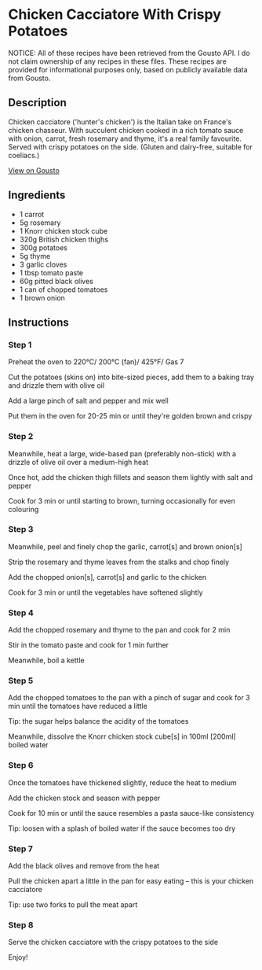 # Chicken Cacciatore With Crispy Potatoes

NOTICE: All of these recipes have been retrieved from the Gousto API. I do not claim ownership of any recipes in these files. These recipes are provided for informational purposes only, based on publicly available data from Gousto.

## Description

Chicken cacciatore ('hunter's chicken') is the Italian take on France's chicken chasseur. With succulent chicken cooked in a rich tomato sauce with onion, carrot, fresh rosemary and thyme, it's a real family favourite. Served with crispy potatoes on the side. (Gluten and dairy-free, suitable for coeliacs.)

[View on Gousto](https://www.gousto.co.uk/recipes/cookbook/chicken-cacciatore-with-crispy-potatoes)

## Ingredients

- 1 carrot
- 5g rosemary
- 1 Knorr chicken stock cube 
- 320g British chicken thighs 
- 300g potatoes 
- 5g thyme
- 3 garlic cloves 
- 1 tbsp tomato paste
- 60g pitted black olives 
- 1 can of chopped tomatoes 
- 1 brown onion

## Instructions


### Step 1

Preheat the oven to 220°C/ 200°C (fan)/ 425°F/ Gas 7


Cut the potatoes (skins on) into bite-sized pieces, add them to a baking tray and drizzle them with olive oil


Add a large pinch of salt and pepper and mix well


Put them in the oven for 20-25 min or until they're golden brown and crispy


### Step 2

Meanwhile, heat a large, wide-based pan (preferably non-stick) with a drizzle of olive oil over a medium-high heat


Once hot, add the chicken thigh fillets and season them lightly with salt and pepper


Cook for 3 min or until starting to brown, turning occasionally for even colouring


### Step 3

Meanwhile, peel and finely chop the garlic, carrot<span class="text-danger">[s]</span> and brown onion<span class="text-danger">[s] </span>


Strip the rosemary and thyme leaves from the stalks and chop finely


Add the chopped onion<span class="text-danger">[s]</span>, carrot<span class="text-danger">[s]</span> and garlic to the chicken


Cook for 3 min or until the vegetables have softened slightly


### Step 4

Add the chopped rosemary and thyme to the pan and cook for 2 min 


Stir in the tomato paste and cook for 1 min further 


Meanwhile, boil a kettle


### Step 5

Add the chopped tomatoes to the pan with a pinch of sugar and cook for 3 min until the tomatoes have reduced a little


Tip: the sugar helps balance the acidity of the tomatoes


Meanwhile, dissolve the <span class="text-highlight">Knorr</span> chicken stock cube<span class="text-danger">[s]</span> in 100ml <span class="text-danger">[200ml]</span> boiled water


### Step 6

Once the tomatoes have thickened slightly, reduce the heat to medium


Add the chicken stock and season with pepper 


Cook for 10 min or until the sauce resembles a pasta sauce-like consistency


Tip: loosen with a splash of boiled water if the sauce becomes too dry


### Step 7

Add the black olives and remove from the heat


Pull the chicken apart a little in the pan for easy eating – this is your chicken cacciatore


Tip: use two forks to pull the meat apart

### Step 8

Serve the chicken cacciatore with the crispy potatoes to the side


Enjoy!

